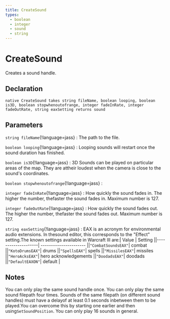 ```yaml
---
title: CreateSound
types:
  - boolean
  - integer
  - sound
  - string
---
```


# CreateSound
Creates a sound handle.

## Declaration

```jass
native CreateSound takes string fileName, boolean looping, boolean is3D, boolean stopwhenoutofrange, integer fadeInRate, integer fadeOutRate, string eaxSetting returns sound
```

## Parameters
`string fileName`{!language=jass}
: The path to the file.

`boolean looping`{!language=jass}
: Looping sounds will restart once the sound duration has finished.

`boolean is3D`{!language=jass}
: 3D Sounds can be played on particular areas of the map. They are attheir loudest when the camera is close to the sound's coordinates.

`boolean stopwhenoutofrange`{!language=jass}
: 

`integer fadeInRate`{!language=jass}
: How quickly the sound fades in. The higher the number, thefaster the sound fades in. Maximum number is 127.

`integer fadeOutRate`{!language=jass}
: How quickly the sound fades out. The higher the number, thefaster the sound fades out. Maximum number is 127.

`string eaxSetting`{!language=jass}
: EAX is an acronym for environmental audio extensions. In thesound editor, this corresponds to the "Effect" setting.The known settings available in Warcraft III are:| Value              |  Setting               ||--------------------| ---------------------- ||`"CombatSoundsEAX"`| combat                 ||`"KotoDrumsEAX"`| drums                  ||`"SpellsEAX"`| spells                 ||`"MissilesEAX"`| missiles               ||`"HeroAcksEAX"`| hero acknowledgements  ||`"DoodadsEAX"`| doodads                ||`"DefaultEAXON"`| default                |

## Notes 
You can only play the same sound handle once.
You can only play the same sound filepath four times.
Sounds of the same filepath (on different sound handles) must have a delayof at least 0.1 seconds inbetween them to be played.You can overcome this by starting one earlier and then using`SetSoundPosition`.
You can only play 16 sounds in general.
